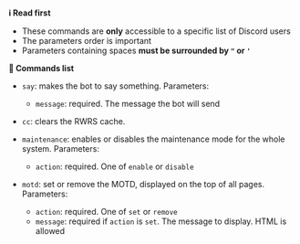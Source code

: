 **ℹ️ Read first**

- These commands are **only** accessible to a specific list of Discord users
- The parameters order is important
- Parameters containing spaces **must be surrounded by `"` or  `'`**

**📄 Commands list**

- `say`: makes the bot to say something. Parameters:
    - `message`: required. The message the bot will send

- `cc`: clears the RWRS cache.

- `maintenance`: enables or disables the maintenance mode for the whole system. Parameters:
    - `action`: required. One of `enable` or `disable`

- `motd`: set or remove the MOTD, displayed on the top of all pages. Parameters:
    - `action`: required. One of `set` or `remove`
    - `message`: required if `action` is `set`. The message to display. HTML is allowed
